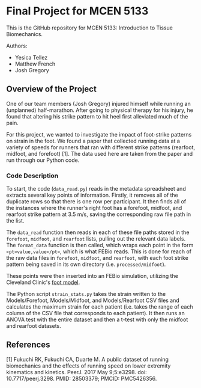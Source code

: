# Final Project for MCEN 5133

This is the GitHub repository for MCEN 5133: Introduction to Tissue Biomechanics.

Authors:

* Yesica Tellez
* Matthew French
* Josh Gregory

## Overview of the Project

One of our team members (Josh Gregory) injured himself while running an (unplanned) half-marathon. After going to physical therapy for his injury, he found that altering his strike pattern to hit heel first alleviated much of the pain.

For this project, we wanted to investigate the impact of foot-strike patterns on strain in the foot. We found a paper that collected running data at a variety of speeds for runners that ran with different strike patterns (rearfoot, midfoot, and forefoot) [1]. The data used here are taken from the paper and run through our Python code.

### Code Description

To start, the code (`data_read.py`) reads in the metadata spreadsheet and extracts several key points of information. Firstly, it removes all of the duplicate rows so that there is one row per participant. It then finds all of the instances where the runner's right foot has a forefoot, midfoot, and rearfoot strike pattern at 3.5 m/s, saving the corresponding raw file path in the list.

The `data_read` function then reads in each of these file paths stored in the `forefoot`, `midfoot`, and `rearfoot` lists, pulling out the relevant data labels. The `format_data` function is then called, which wraps each point in the form `<pt>value,value</pt>`, which is what FEBio reads. This is done for reach of the raw data files in `forefoot`, `midfoot`, and `rearfoot`, with each foot strike pattern being saved in its own directory (i.e. `processed/midfoot`).

These points were then inserted into an FEBio simulation, utilizing the Cleveland Clinic's [foot model](https://repo.febio.org/permalink/project/25).

The Python script `strain_stats.py` takes the strain written to the Models/Forefoot, Models/Midfoot, and Models/Rearfoot CSV files and calculates the maximum strain for each patient (i.e. takes the range of each column of the CSV file that corresponds to each patient). It then runs an ANOVA test with the entire dataset and then a t-test with only the midfoot and rearfoot datasets.

## References

[1] Fukuchi RK, Fukuchi CA, Duarte M. A public dataset of running biomechanics and the effects of running speed on lower extremity kinematics and kinetics. PeerJ. 2017 May 9;5:e3298. doi: 10.7717/peerj.3298. PMID: 28503379; PMCID: PMC5426356.
